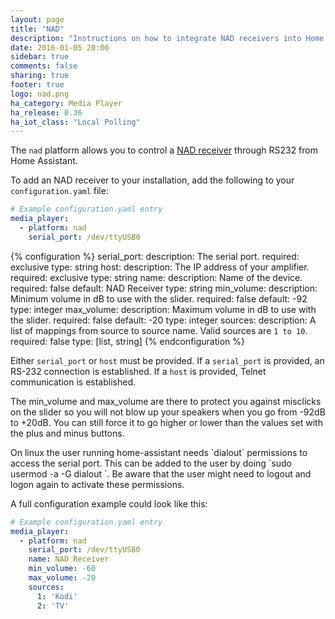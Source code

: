 ```yaml
---
layout: page
title: "NAD"
description: "Instructions on how to integrate NAD receivers into Home Assistant."
date: 2016-01-05 20:00
sidebar: true
comments: false
sharing: true
footer: true
logo: nad.png
ha_category: Media Player
ha_release: 0.36
ha_iot_class: "Local Polling"
---
```


The `nad` platform allows you to control a [NAD receiver](http://nadelectronics.com) through RS232 from Home Assistant.

To add an NAD receiver to your installation, add the following to your `configuration.yaml` file:

```yaml
# Example configuration.yaml entry
media_player:
  - platform: nad
    serial_port: /dev/ttyUSB0
```

{% configuration %}
serial_port:
  description: The serial port.
  required: exclusive
  type: string
host:
  description: The IP address of your amplifier.
  required: exclusive
  type: string
name:
  description: Name of the device.
  required: false
  default: NAD Receiver
  type: string
min_volume:
  description: Minimum volume in dB to use with the slider.
  required: false
  default: -92
  type: integer
max_volume:
  description: Maximum volume in dB to use with the slider.
  required: false
  default: -20
  type: integer
sources:
  description: A list of mappings from source to source name. Valid sources are `1 to 10`.
  required: false
  type: [list, string]
{% endconfiguration %}

Either `serial_port` or `host` must be provided. If a `serial_port` is provided, an RS-232 connection is established. If a `host` is provided, Telnet communication is established.

The min_volume and max_volume are there to protect you against misclicks on the slider so you will not blow up your speakers when you go from -92dB to +20dB. You can still force it to go higher or lower than the values set with the plus and minus buttons.

<p class='note warning'>
On linux the user running home-assistant needs `dialout` permissions to access the serial port.
This can be added to the user by doing `sudo usermod -a -G dialout <username>`.
Be aware that the user might need to logout and logon again to activate these permissions.
</p>

A full configuration example could look like this:

```yaml
# Example configuration.yaml entry
media_player:
  - platform: nad
    serial_port: /dev/ttyUSB0
    name: NAD Receiver
    min_volume: -60
    max_volume: -20
    sources:
      1: 'Kodi'
      2: 'TV'
```
